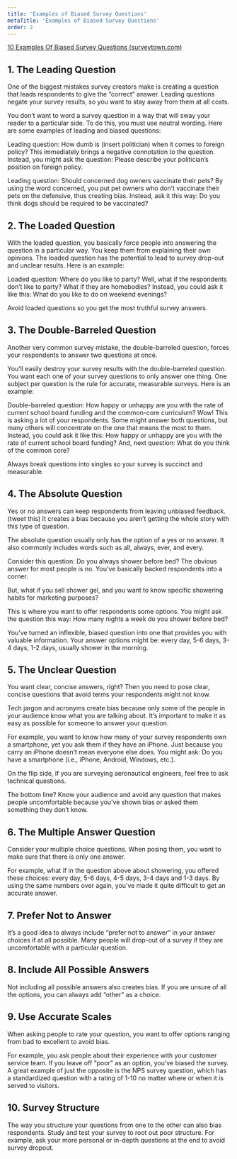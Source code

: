 ```yaml
---
title: 'Examples of Biased Survey Questions'
metaTitle: 'Examples of Biased Survey Questions'
order: 2
---
```


[10 Examples Of Biased Survey Questions (surveytown.com)](https://surveytown.com/10-examples-of-biased-survey-questions/)

## 1. The Leading Question

One of the biggest mistakes survey creators make is creating a question that leads respondents to give the “correct” answer. Leading questions negate your survey results, so you want to stay away from them at all costs.

You don’t want to word a survey question in a way that will sway your reader to a particular side. To do this, you must use neutral wording. Here are some examples of leading and biased questions:

Leading question: How dumb is (insert politician) when it comes to foreign policy? This immediately brings a negative connotation to the question. Instead, you might ask the question: Please describe your politician’s position on foreign policy.

Leading question: Should concerned dog owners vaccinate their pets? By using the word concerned, you put pet owners who don’t vaccinate their pets on the defensive, thus creating bias. Instead, ask it this way: Do you think dogs should be required to be vaccinated?

## 2. The Loaded Question

With the loaded question, you basically force people into answering the question in a particular way. You keep them from explaining their own opinions. The loaded question has the potential to lead to survey drop-out and unclear results. Here is an example:

Loaded question: Where do you like to party? Well, what if the respondents don’t like to party? What if they are homebodies? Instead, you could ask it like this: What do you like to do on weekend evenings?

Avoid loaded questions so you get the most truthful survey answers.

## 3. The Double-Barreled Question

Another very common survey mistake, the double-barreled question, forces your respondents to answer two questions at once.

You’ll easily destroy your survey results with the double-barreled question. You want each one of your survey questions to only answer one thing. One subject per question is the rule for accurate, measurable surveys. Here is an example:

Double-barreled question: How happy or unhappy are you with the rate of current school board funding and the common-core curriculum? Wow! This is asking a lot of your respondents. Some might answer both questions, but many others will concentrate on the one that means the most to them. Instead, you could ask it like this: How happy or unhappy are you with the rate of current school board funding? And, next question: What do you think of the common core?

Always break questions into singles so your survey is succinct and measurable.

## 4. The Absolute Question

Yes or no answers can keep respondents from leaving unbiased feedback. (tweet this) It creates a bias because you aren’t getting the whole story with this type of question.

The absolute question usually only has the option of a yes or no answer. It also commonly includes words such as all, always, ever, and every.

Consider this question: Do you always shower before bed? The obvious answer for most people is no. You’ve basically backed respondents into a corner.

But, what if you sell shower gel, and you want to know specific showering habits for marketing purposes?

This is where you want to offer respondents some options. You might ask the question this way: How many nights a week do you shower before bed?

You’ve turned an inflexible, biased question into one that provides you with valuable information. Your answer options might be: every day, 5-6 days, 3-4 days, 1-2 days, usually shower in the morning.

## 5. The Unclear Question

You want clear, concise answers, right? Then you need to pose clear, concise questions that avoid terms your respondents might not know.

Tech jargon and acronyms create bias because only some of the people in your audience know what you are talking about. It’s important to make it as easy as possible for someone to answer your question.

For example, you want to know how many of your survey respondents own a smartphone, yet you ask them if they have an iPhone. Just because you carry an iPhone doesn’t mean everyone else does. You might ask: Do you have a smartphone (i.e., iPhone, Android, Windows, etc.).

On the flip side, if you are surveying aeronautical engineers, feel free to ask technical questions.

The bottom line? Know your audience and avoid any question that makes people uncomfortable because you’ve shown bias or asked them something they don’t know.

## 6. The Multiple Answer Question

Consider your multiple choice questions. When posing them, you want to make sure that there is only one answer.

For example, what if in the question above about showering, you offered these choices: every day, 5-6 days, 4-5 days, 3-4 days and 1-3 days. By using the same numbers over again, you’ve made it quite difficult to get an accurate answer.

## 7. Prefer Not to Answer

It’s a good idea to always include “prefer not to answer” in your answer choices if at all possible. Many people will drop-out of a survey if they are uncomfortable with a particular question.

## 8. Include All Possible Answers

Not including all possible answers also creates bias. If you are unsure of all the options, you can always add “other” as a choice.

## 9. Use Accurate Scales

When asking people to rate your question, you want to offer options ranging from bad to excellent to avoid bias.

For example, you ask people about their experience with your customer service team. If you leave off “poor” as an option, you’ve biased the survey. A great example of just the opposite is the NPS survey question, which has a standardized question with a rating of 1-10 no matter where or when it is served to visitors.

## 10. Survey Structure

The way you structure your questions from one to the other can also bias respondents. Study and test your survey to root out poor structure. For example, ask your more personal or in-depth questions at the end to avoid survey dropout.